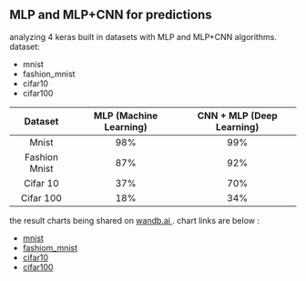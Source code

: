 ## MLP and MLP+CNN for predictions
analyzing 4 keras built in datasets with MLP and MLP+CNN algorithms.
dataset:
- mnist
- fashion_mnist
- cifar10
- cifar100


| Dataset | MLP (Machine Learning) | CNN + MLP (Deep Learning)
|     :---:      |  :---: | :---:
|Mnist  |98%| 99%|
|Fashion Mnist  |87%| 92%|
|Cifar 10 |37%|70% |
|Cifar 100 |18%|34% |




the result charts being shared on <a href='https://www.wandb.ai'>wandb.ai </a>. chart links are below :

- <a href='https://wandb.ai/matin-samvatian/mnist'>mnist </a>
- <a href='https://wandb.ai/matin-samvatian/fashion-mnist'>fashiom_mnist </a>
- <a href='https://wandb.ai/matin-samvatian/Cifar10'>cifar10 </a>
- <a href='https://wandb.ai/matin-samvatian/cifar100'>cifar100 </a>